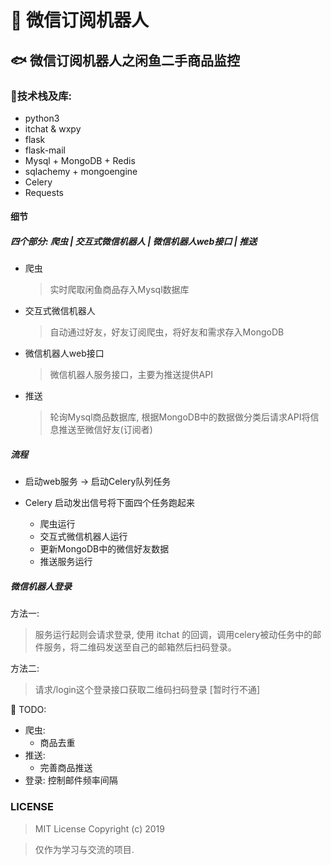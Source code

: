 # :robot: 微信订阅机器人

## :fish: 微信订阅机器人之闲鱼二手商品监控
### :hammer:技术栈及库:
* python3
* itchat & wxpy
* flask
* flask-mail
* Mysql + MongoDB + Redis
* sqlachemy + mongoengine
* Celery
* Requests

#### 细节
##### 四个部分: 爬虫 | 交互式微信机器人 | 微信机器人web接口 | 推送
- 爬虫
    > 实时爬取闲鱼商品存入Mysql数据库
- 交互式微信机器人
    > 自动通过好友，好友订阅爬虫，将好友和需求存入MongoDB
- 微信机器人web接口
    > 微信机器人服务接口，主要为推送提供API
- 推送
    > 轮询Mysql商品数据库, 根据MongoDB中的数据做分类后请求API将信息推送至微信好友(订阅者)
##### 流程
- 启动web服务 -> 启动Celery队列任务 

- Celery 启动发出信号将下面四个任务跑起来
    * 爬虫运行
    * 交互式微信机器人运行
    * 更新MongoDB中的微信好友数据
    * 推送服务运行

##### 微信机器人登录
方法一: 
> 服务运行起则会请求登录, 使用 itchat 的回调，调用celery被动任务中的邮件服务，将二维码发送至自己的邮箱然后扫码登录。

方法二:
> 请求/login这个登录接口获取二维码扫码登录 [暂时行不通]

📌 TODO:
- 爬虫:
    * 商品去重
- 推送:
    * 完善商品推送
- 登录:
    控制邮件频率间隔

### LICENSE
>MIT License
>Copyright (c) 2019 

> 仅作为学习与交流的项目.